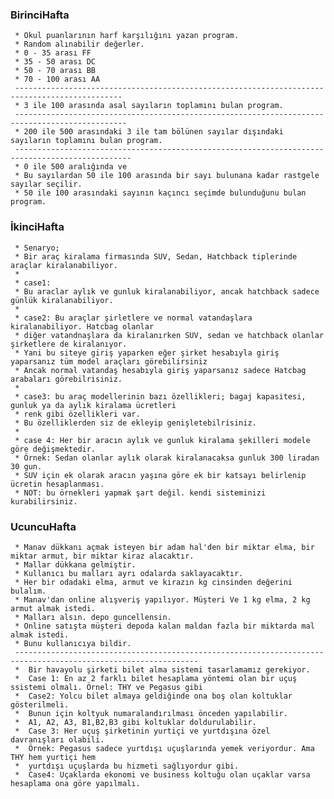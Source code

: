 ### BirinciHafta
     * Okul puanlarının harf karşılığını yazan program.
     * Random alınabilir değerler.
     * 0 - 35 arası FF
     * 35 - 50 arası DC
     * 50 - 70 arası BB
     * 70 - 100 arası AA
     ----------------------------------------------------------------------------------------------
     * 3 ile 100 arasında asal sayıların toplamını bulan program.
     -----------------------------------------------------------------------------------------------  
     * 200 ile 500 arasındaki 3 ile tam bölünen sayılar dışındaki sayıların toplamını bulan program.
     ------------------------------------------------------------------------------------------------       
     * 0 ile 500 aralığında ve
     * Bu sayılardan 50 ile 100 arasında bir sayı bulunana kadar rastgele sayılar seçilir.
     * 50 ile 100 arasındaki sayının kaçıncı seçimde bulunduğunu bulan program.
     
### İkinciHafta
     * Senaryo;
     * Bir araç kiralama firmasında SUV, Sedan, Hatchback tiplerinde araçlar kiralanabiliyor.
     *
     * case1:
     * Bu araclar aylık ve gunluk kiralanabiliyor, ancak hatchback sadece günlük kiralanabiliyor.
     *
     * case2: Bu araçlar şirletlere ve normal vatandaşlara kiralanabiliyor. Hatcbag olanlar
     * diğer vatandnaşlara da kiralanırken SUV, sedan ve hatchback olanlar şirketlere de kiralanıyor.
     * Yani bu siteye giriş yaparken eğer şirket hesabıyla giriş yaparsanız tüm model araçları görebilirsiniz
     * Ancak normal vatandaş hesabıyla giriş yaparsanız sadece Hatcbag arabaları görebilrisiniz.
     *
     * case3: bu araç modellerinin bazı özellikleri; bagaj kapasitesi, gunluk ya da aylık kiralama ücretleri
     * renk gibi özellikleri var.
     * Bu özelliklerden siz de ekleyip genişletebilrisiniz.
     *
     * case 4: Her bir aracın aylık ve gunluk kiralama şekilleri modele göre değişmektedir.
     * Örnek: Sedan olanlar aylık olarak kiralanacaksa gunluk 300 liradan 30 gun.
     * SUV için ek olarak aracın yaşına göre ek bir katsayı belirlenip ücretin hesaplanması.
     * NOT: bu örnekleri yapmak şart değil. kendi sisteminizi kurabilirsiniz.
     
### UcuncuHafta
     * Manav dükkanı açmak isteyen bir adam hal'den bir miktar elma, bir miktar armut, bir miktar kiraz alacaktır.
     * Mallar dükkana gelmiştir.
     * Kullanıcı bu malları ayrı odalarda saklayacaktır.
     * Her bir odadaki elma, armut ve kirazın kg cinsinden değerini bulalım.
     * Manav'dan online alışveriş yapılıyor. Müşteri Ve 1 kg elma, 2 kg armut almak istedi.
     * Malları alsın. depo guncellensin.    
     * Online satışta müşteri depoda kalan maldan fazla bir miktarda mal almak istedi.
     * Bunu kullanıcıya bildir.
     ---------------------------------------------------------------------------------------------------------------
     *  Bir havayolu şirketi bilet alma sistemi tasarlamamız gerekiyor.
     *  Case 1: En az 2 farklı bilet hesaplama yöntemi olan bir uçuş ssistemi olmalı. Örnel: THY ve Pegasus gibi
     *  Case2: Yolcu bilet almaya geldiğinde ona boş olan koltuklar gösterilmeli.
     *  Bunun için koltyuk numaralandırılması önceden yapılabilir.
     *  A1, A2, A3, B1,B2,B3 gibi koltuklar doldurulabilir.
     *  Case 3: Her uçuş şirketinin yurtiçi ve yurtdışına özel davranışları olabili.
     *  Örnek: Pegasus sadece yurtdışı uçuşlarında yemek veriyordur. Ama THY hem yurtiçi hem
     *  yurtdışı uçuşlarda bu hizmeti sağlıyordur gibi.
     *  Case4: Uçaklarda ekonomi ve business koltuğu olan uçaklar varsa hesaplama ona göre yapılmalı.
     
     
